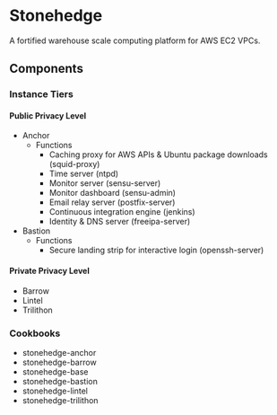 Stonehedge
==========

A fortified warehouse scale computing platform for AWS EC2 VPCs.


Components
----------



### Instance Tiers

#### Public Privacy Level

  - Anchor
    - Functions
      - Caching proxy for AWS APIs & Ubuntu package downloads (squid-proxy)
      - Time server (ntpd)
      - Monitor server (sensu-server)
      - Monitor dashboard (sensu-admin)
      - Email relay server (postfix-server)
      - Continuous integration engine (jenkins)
      - Identity & DNS server (freeipa-server)
  - Bastion
    - Functions
      - Secure landing strip for interactive login (openssh-server)

#### Private Privacy Level

  - Barrow
  - Lintel
  - Trilithon

### Cookbooks
  - stonehedge-anchor
  - stonehedge-barrow
  - stonehedge-base
  - stonehedge-bastion
  - stonehedge-lintel
  - stonehedge-trilithon
